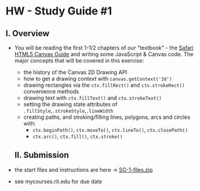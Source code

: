 # HW - Study Guide #1

## I. Overview
- You will be reading the first 1-1/2 chapters of our "textbook" - the [Safari HTML5 Canvas Guide](https://developer.apple.com/library/safari/documentation/AudioVideo/Conceptual/HTML-canvas-guide/Introduction/Introduction.html) and writing some JavaScript & Canvas code. The major concepts that will be covered in this exercise:
  - the history of the Canvas 2D Drawing API
  - how to get a drawing *context* with `canvas.getContext('2d')`
  - drawing rectangles via the `ctx.fillRect()` and `ctx.strokeRect()` convenience methods
  - drawing text with `ctx.fillText()` and `ctx.strokeText()`
  - setting the drawing state attributes of `.fillStyle`,`.strokeStyle`,`.lineWidth`
  - creating paths, and stroking/filling lines, polygons, arcs and circles with:
    - `ctx.beginPath()`, `ctx.moveTo()`, `ctx.lineTo()`, `ctx.closePath()`
    - `ctx.arc()`, `ctx.fill()`, `ctx.stroke()`
  
  ## II. Submission
- the start files and instructions are here -> [SG-1-files.zip](_files/SG-1-files.zip)
- see mycourses.rit.edu for due date
